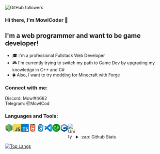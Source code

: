 ![GitHub followers](https://img.shields.io/github/followers/MowlCoder?style=social)

### Hi there, I'm MowlCoder 👋

## I'm a web programmer and want to be game developer!

- 🎓 I'm a professional Fullstack Web Developer
- 🎮 I'm currently trying to switch my path to Game Dev by upgrading my knowledge in C++ and C#
- 🍀 Also, I want to try modding for Minecraft with Forge

### Connect with me:

Discord: Mowl#4682
<br/>
Telegram: @MowlCod

### Languages and Tools:

[<img align="left" alt="Node JS" width="26px" src="https://raw.githubusercontent.com/github/explore/80688e429a7d4ef2fca1e82350fe8e3517d3494d/topics/nodejs/nodejs.png"/>][nodejs]
[<img align="left" alt="Javascript" width="26px" src="https://raw.githubusercontent.com/github/explore/80688e429a7d4ef2fca1e82350fe8e3517d3494d/topics/javascript/javascript.png"/>][javascript]
[<img align="left" alt="TypeScript" width="26px" src="https://raw.githubusercontent.com/github/explore/80688e429a7d4ef2fca1e82350fe8e3517d3494d/topics/typescript/typescript.png"/>][typescript]
[<img align="left" alt="HTML 5" width="26px" src="https://raw.githubusercontent.com/github/explore/80688e429a7d4ef2fca1e82350fe8e3517d3494d/topics/html/html.png"/>][html]
[<img align="left" alt="CSS" width="26px" src="https://raw.githubusercontent.com/github/explore/80688e429a7d4ef2fca1e82350fe8e3517d3494d/topics/css/css.png"/>][css]
[<img align="left" alt="Visual Studio Code" width="26px" src="https://raw.githubusercontent.com/github/explore/80688e429a7d4ef2fca1e82350fe8e3517d3494d/topics/visual-studio-code/visual-studio-code.png"/>][vscode]
[<img align="left" alt="C#" width="26px" src="https://raw.githubusercontent.com/github/explore/80688e429a7d4ef2fca1e82350fe8e3517d3494d/topics/csharp/csharp.png"/>][csharp]
[<img align="left" alt="C++" width="26px" src="https://raw.githubusercontent.com/github/explore/80688e429a7d4ef2fca1e82350fe8e3517d3494d/topics/cpp/cpp.png"/>][cpp]
[<img align="left" alt="Unity" width="26px" src="https://cdn.jsdelivr.net/npm/simple-icons@v3/icons/unity.svg"/>][unity]

<br/>
<br/>

<details>
    <summary>:zap: Github Stats</summary>
    <img align="left" alt="MowlCoder's GitHub Stats" src="https://github-readme-stats-hwa9vez0v.vercel.app/api?username=MowlCoder&show_icons=true&hide_border=true&theme=radical"/>
</details>

[![Top Langs](https://github-readme-stats.vercel.app/api/top-langs/?username=MowlCoder&layout=compact&theme=dark)](https://github.com/anuraghazra/github-readme-stats)

[vscode]: https://code.visualstudio.com
[csharp]: https://docs.microsoft.com/en-us/dotnet/csharp
[html]: https://en.wikipedia.org/wiki/HTML
[css]: https://en.wikipedia.org/wiki/CSS
[javascript]: https://www.javascript.com
[typescript]: https://www.typescriptlang.org/
[nodejs]: https://nodejs.org
[cpp]: http://www.cppreference.com/
[unity]: https://unity.com
